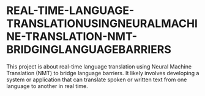 # REAL-TIME-LANGUAGE-TRANSLATIONUSINGNEURALMACHINE-TRANSLATION-NMT-BRIDGINGLANGUAGEBARRIERS
This project is about real-time language translation using Neural Machine Translation (NMT) to bridge language barriers. It likely involves developing a system or application that can translate spoken or written text from one language to another in real time.

